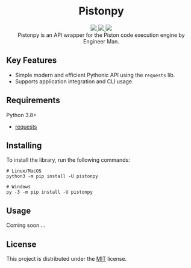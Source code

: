 <h1 align="center">Pistonpy</h1>
<p align="center">
    <a href="https://pypi.org/project/pistonpy/0.0.2/">
        <img src="https://img.shields.io/pypi/v/pistonpy.svg?style=for-the-badge&color=orange&logo=&logoColor=white" />
    </a>
    <a href="https://github.com/AalbatrossGuy/pistonpy/commits/v0.0.2">
        <img src="https://img.shields.io/github/commits-since/AalbatrossGuy/pistonpy/v0.0.2?style=for-the-badge" />
    </a>
    <a>
    <a href="https://app.codacy.com/gh/AalbatrossGuy/pistonpy/dashboard?utm_source=github.com&amp;utm_medium=referral&amp;utm_content=AalbatrossGuy/pistonpy&amp;utm_campaign=Badge_Grade">
        <img src="https://img.shields.io/codacy/grade/d54121e3fbc94d4195d9c9e3791fbe47?style=for-the-badge" />
    </a>
    <br> Pistonpy is an API wrapper for the Piston code execution engine by Engineer Man.
</p>

## Key Features
* Simple modern and efficient Pythonic API using the `requests` lib.
* Supports application integration and CLI usage.

## Requirements

Python 3.8+
* [requests](https://pypi.org/project/requests/)

## Installing
To install the library, run the following commands:
```shell
# Linux/MacOS
python3 -m pip install -U pistonpy

# Windows
py -3 -m pip install -U pistonpy
```

## Usage

Coming soon....

## License

This project is distributed under the [MIT](https://github.com/AalbatrossGuy/pistonpy/blob/main/LICENSE) license.
